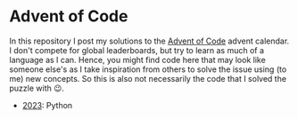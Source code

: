 # Advent of Code

In this repository I post my solutions to the [Advent of Code](https://adventofcode.com/) advent calendar.
I don't compete for global leaderboards, but try to learn as much of a language as I can.
Hence, you might find code here that may look like someone else's as I take inspiration from others to solve the issue
using (to me) new concepts. So this is also not necessarily the code that I solved the puzzle with 😉.
- [2023](./2023): Python